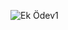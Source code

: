 ![Ek Ödev1](https://user-images.githubusercontent.com/84849029/204012118-be1531c5-c21d-49f0-a2c0-f994f5346748.gif)
